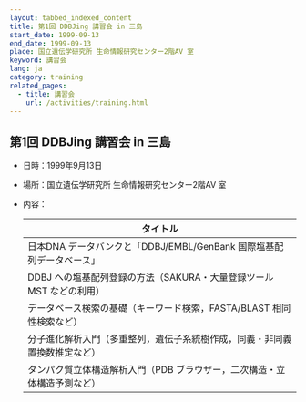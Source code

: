 ```yaml
---
layout: tabbed_indexed_content
title: 第1回 DDBJing 講習会 in 三島
start_date: 1999-09-13
end_date: 1999-09-13
place: 国立遺伝学研究所 生命情報研究センター2階AV 室
keyword: 講習会
lang: ja
category: training
related_pages:
  - title: 講習会
    url: /activities/training.html
---
```


## 第1回 DDBJing 講習会 in 三島 <a name="1"></a>

-   日時：1999年9月13日
-   場所：国立遺伝学研究所 生命情報研究センター2階AV 室
-   内容：

    | タイトル |
    |----|
    | 日本DNA データバンクと「DDBJ/EMBL/GenBank 国際塩基配列データベース」 |
    | DDBJ への塩基配列登録の方法（SAKURA・大量登録ツールMST などの利用） |
    | データベース検索の基礎（キーワード検索，FASTA/BLAST 相同性検索など） |
    | 分子進化解析入門（多重整列，遺伝子系統樹作成，同義・非同義置換数推定など） |
    | タンパク質立体構造解析入門（PDB ブラウザー，二次構造・立体構造予測など） |
